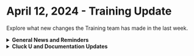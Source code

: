 # April 12, 2024 - Training Update

Explore what new changes the Training team has made in the last week.

<details>

<summary><strong>General News and Reminders</strong></summary>

* **SHOUT OUT** to Nick, Hubert, Morgan, Cory, Danny, and Chantal for successfully taking our [foundations-certification.md](../../../cluck-university/rewst-foundations/foundations-certification.md "mention") Exam, and collecting your prestigious **Certified Rewster** badge in Discord.&#x20;
* Shout out to the Bird Brain channel for your awesome feedback this week!
* Join us in our [Cluck-U Discord channel](https://discord.com/channels/936789089703845988/1121465945295167588) if you have any questions, comments, or concerns!

</details>

<details>

<summary><strong>Cluck U and Documentation Updates</strong></summary>

**What's New at Cluck University?**

* We'd love to get your feedback on our Training and Documentation! [Please fill out this form to let us know how we can improve](https://app.sli.do/event/m8C3AjPUnuDgpkVDmPsQL3)!
* As a reminder, you can make training and documentation requests at [https://rewst.canny.io/](https://rewst.canny.io/)
* [office-hours.md](../../../cluck-university/office-hours.md "mention") page added with more information about signing up!
* Clea has joined the battle to educate! AGAIN! She will be delivering the Rewst 105  Training next week!

![](<../../../.gitbook/assets/Clea (3).png>)

**New & Updated Pages:**

* [april-5th-2024-the-microsoft-bundle-you-cant-miss-out-on.md](../../roc-open-mics/2024-roc-open-mics/april-5th-2024-the-microsoft-bundle-you-cant-miss-out-on.md "mention") Open Mic page added
* [cwm-technician-toolbox-via-pod.md](../../../prebuilt-automations/existing-crate-documentation/cwm-technician-toolbox-via-pod.md "mention") page added
* [common-issues-with-microsoft-bundle](../../../documentation/integrations/individual-integration-documentation/cloud/microsoft-cloud-integration-bundle/common-issues-with-microsoft-bundle/ "mention") updated with Entra UI known issue
* [ingram-micro-integration-setup.md](../../../documentation/integrations/individual-integration-documentation/licensing/ingram-micro/ingram-micro-integration-setup.md "mention") updated with Ingram credential workaround

</details>

